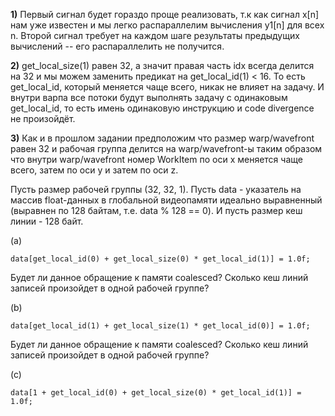 **1)** Первый сигнал будет гораздо проще реализовать, т.к как сигнал x[n] нам уже известен и мы легко распараллелим вычисления y1[n] для всех n. Второй сигнал требует на каждом шаге результаты предыдущих вычислений -- его распараллелить не получится.

**2)** get_local_size(1) равен 32, а значит правая часть idx всегда делится на 32 и мы можем заменить предикат на get_local_id(1) < 16. То есть get_local_id, который меняется чаще всего, никак не влияет на задачу.
И внутри варпа все потоки будут выполнять задачу с одинаковым get_local_id, то есть имень одинаковую инструкцию и code divergence не произойдёт.

**3)** Как и в прошлом задании предположим что размер warp/wavefront равен 32 и рабочая группа делится
 на warp/wavefront-ы таким образом что внутри warp/wavefront
 номер WorkItem по оси x меняется чаще всего, затем по оси y и затем по оси z.

Пусть размер рабочей группы (32, 32, 1).
Пусть data - указатель на массив float-данных в глобальной видеопамяти идеально выравненный (выравнен по 128 байтам, т.е. data % 128 == 0). И пусть размер кеш линии - 128 байт.

(a)
```
data[get_local_id(0) + get_local_size(0) * get_local_id(1)] = 1.0f;
```

Будет ли данное обращение к памяти coalesced? Сколько кеш линий записей произойдет в одной рабочей группе?

(b)
```
data[get_local_id(1) + get_local_size(1) * get_local_id(0)] = 1.0f;
```

Будет ли данное обращение к памяти coalesced? Сколько кеш линий записей произойдет в одной рабочей группе?

(c)
```
data[1 + get_local_id(0) + get_local_size(0) * get_local_id(1)] = 1.0f;
```
